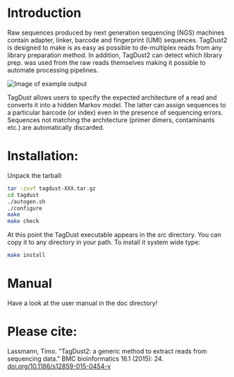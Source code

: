 # Introduction

Raw sequences produced by next generation sequencing (NGS) machines contain adapter, linker,
barcode and fingerprint (UMI) sequences. TagDust2 is designed to make is as easy as possible to de-multiplex reads from any library preparation method. In addition, TagDust2 can detect which library prep. was used from the raw reads themselves making it possible to automate processing pipelines.


![Image of example output](https://user-images.githubusercontent.com/8110320/50732573-c95c4e80-114b-11e9-852f-8ee817af20ba.jpg)

TagDust allows users to specify the expected architecture of a read and converts it into a hidden
Markov model. The latter can assign sequences to a particular barcode (or index) even in the presence
of sequencing errors. Sequences not matching the architecture (primer dimers, contaminants etc.) are
automatically discarded.


# Installation: 

Unpack the tarball:

``` bash
tar -zxvf tagdust-XXX.tar.gz
cd tagdust
./autogen.sh
./configure
make
make check
```
At this point the TagDust executable appears in the src directory. You can copy it to any directory in your path. To install it system wide type:

``` bash
make install
```

# Manual

Have a look at the user manual in the doc directory! 

# Please cite:

Lassmann, Timo. "TagDust2: a generic method to extract reads from sequencing data." BMC bioinformatics 16.1 (2015): 24. 
[doi.org/10.1186/s12859-015-0454-y](https://doi.org/10.1186/s12859-015-0454-y)





